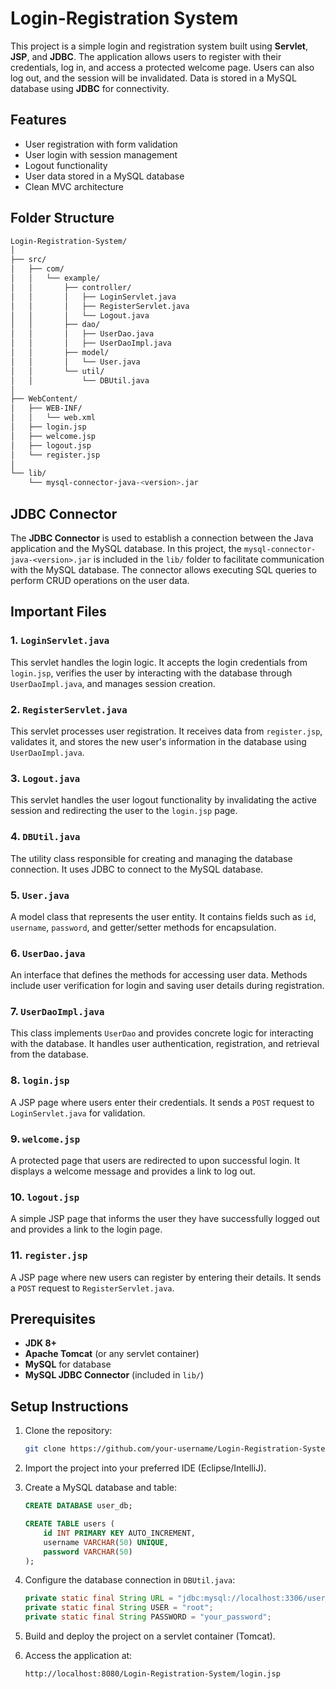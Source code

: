 <!-- @format -->

# Login-Registration System

This project is a simple login and registration system built using **Servlet**, **JSP**, and **JDBC**. The application allows users to register with their credentials, log in, and access a protected welcome page. Users can also log out, and the session will be invalidated. Data is stored in a MySQL database using **JDBC** for connectivity.

## Features

- User registration with form validation
- User login with session management
- Logout functionality
- User data stored in a MySQL database
- Clean MVC architecture

## Folder Structure

```bash
Login-Registration-System/
│
├── src/
│   ├── com/
│   │   └── example/
│   │       ├── controller/
│   │       │   ├── LoginServlet.java
│   │       │   ├── RegisterServlet.java
│   │       │   └── Logout.java
│   │       ├── dao/
│   │       │   ├── UserDao.java
│   │       │   ├── UserDaoImpl.java
│   │       ├── model/
│   │       │   └── User.java
│   │       └── util/
│   │           └── DBUtil.java
│
├── WebContent/
│   ├── WEB-INF/
│   │   └── web.xml
│   ├── login.jsp
│   ├── welcome.jsp
│   ├── logout.jsp
│   └── register.jsp
│
└── lib/
    └── mysql-connector-java-<version>.jar
```

## JDBC Connector

The **JDBC Connector** is used to establish a connection between the Java application and the MySQL database. In this project, the `mysql-connector-java-<version>.jar` is included in the `lib/` folder to facilitate communication with the MySQL database. The connector allows executing SQL queries to perform CRUD operations on the user data.

## Important Files

### 1. `LoginServlet.java`

This servlet handles the login logic. It accepts the login credentials from `login.jsp`, verifies the user by interacting with the database through `UserDaoImpl.java`, and manages session creation.

### 2. `RegisterServlet.java`

This servlet processes user registration. It receives data from `register.jsp`, validates it, and stores the new user's information in the database using `UserDaoImpl.java`.

### 3. `Logout.java`

This servlet handles the user logout functionality by invalidating the active session and redirecting the user to the `login.jsp` page.

### 4. `DBUtil.java`

The utility class responsible for creating and managing the database connection. It uses JDBC to connect to the MySQL database.

### 5. `User.java`

A model class that represents the user entity. It contains fields such as `id`, `username`, `password`, and getter/setter methods for encapsulation.

### 6. `UserDao.java`

An interface that defines the methods for accessing user data. Methods include user verification for login and saving user details during registration.

### 7. `UserDaoImpl.java`

This class implements `UserDao` and provides concrete logic for interacting with the database. It handles user authentication, registration, and retrieval from the database.

### 8. `login.jsp`

A JSP page where users enter their credentials. It sends a `POST` request to `LoginServlet.java` for validation.

### 9. `welcome.jsp`

A protected page that users are redirected to upon successful login. It displays a welcome message and provides a link to log out.

### 10. `logout.jsp`

A simple JSP page that informs the user they have successfully logged out and provides a link to the login page.

### 11. `register.jsp`

A JSP page where new users can register by entering their details. It sends a `POST` request to `RegisterServlet.java`.

## Prerequisites

- **JDK 8+**
- **Apache Tomcat** (or any servlet container)
- **MySQL** for database
- **MySQL JDBC Connector** (included in `lib/`)

## Setup Instructions

1. Clone the repository:

   ```bash
   git clone https://github.com/your-username/Login-Registration-System.git
   ```

2. Import the project into your preferred IDE (Eclipse/IntelliJ).

3. Create a MySQL database and table:

   ```sql
   CREATE DATABASE user_db;

   CREATE TABLE users (
       id INT PRIMARY KEY AUTO_INCREMENT,
       username VARCHAR(50) UNIQUE,
       password VARCHAR(50)
   );
   ```

4. Configure the database connection in `DBUtil.java`:

   ```java
   private static final String URL = "jdbc:mysql://localhost:3306/user_db";
   private static final String USER = "root";
   private static final String PASSWORD = "your_password";
   ```

5. Build and deploy the project on a servlet container (Tomcat).

6. Access the application at:
   ```
   http://localhost:8080/Login-Registration-System/login.jsp
   ```
